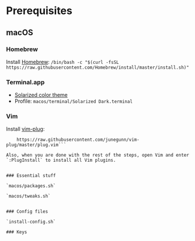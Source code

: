 # Prerequisites

## macOS

### Homebrew

Install [Homebrew](https://docs.brew.sh/Installation):
```/bin/bash -c "$(curl -fsSL https://raw.githubusercontent.com/Homebrew/install/master/install.sh)"```

### Terminal.app

* [Solarized color theme](https://github.com/tomislav/osx-terminal.app-colors-solarized)
* Profile: `macos/terminal/Solarized Dark.terminal`

### Vim

Install [vim-plug](https://github.com/junegunn/vim-plug):
```curl -fLo ~/.vim/autoload/plug.vim --create-dirs \
    https://raw.githubusercontent.com/junegunn/vim-plug/master/plug.vim```

Also, when you are done with the rest of the steps, open Vim and enter
`:PlugInstall` to install all Vim plugins.


### Essential stuff

`macos/packages.sh`

`macos/tweaks.sh`


### Config files

`install-config.sh`

### Keys

